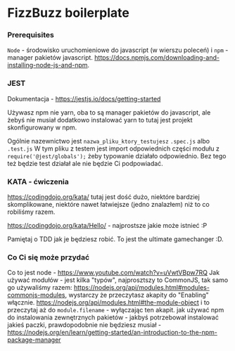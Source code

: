 # FizzBuzz boilerplate

### Prerequisites
`Node` - środowisko uruchomieniowe do javascript (w wierszu poleceń) i `npm` - manager pakietów javascript.
https://docs.npmjs.com/downloading-and-installing-node-js-and-npm.

### JEST
Dokumentacja - https://jestjs.io/docs/getting-started

Używasz npm nie yarn, oba to są manager pakietów do javascript, ale żebyś nie musiał dodatkowo instalować yarn to
tutaj jest projekt skonfigurowany w npm.

Ogólnie nazewnictwo jest `nazwa_pliku_ktory_testujesz` `.spec.js` albo `.test.js`
W tym pliku z testem jest import odpowiednich części modułu z `require('@jest/globals');` żeby typowanie działało odpowiednio.
Bez tego też będzie test działał ale nie będzie Ci podpowiadać.

### KATA - ćwiczenia
https://codingdojo.org/kata/ tutaj jest dość dużo, niektóre bardziej skomplikowane, niektóre nawet łatwiejsze (jedno znalazłem) niż to co robiliśmy razem.

https://codingdojo.org/kata/Hello/ - najprostsze jakie może istnieć :P 

Pamiętaj o TDD jak je będziesz robić. To jest the ultimate gamechanger :D.

### Co Ci się może przydać
Co to jest node - https://www.youtube.com/watch?v=uVwtVBpw7RQ
Jak używać modułów - jest kilka "typów", najprosztszy to CommonJS, tak samo go używaliśmy razem:
https://nodejs.org/api/modules.html#modules-commonjs-modules, wystarczy że przeczytasz akapity do "Enabling" włącznie.
https://nodejs.org/api/modules.html#the-module-object i to przeczytaj aż do `module.filename` - wyłączając ten akapit.
jak używać npm do instalowania zewnętrznych pakietów - jakbyś potrzebował instalować jakieś paczki, prawdopodobnie nie będziesz musiał - https://nodejs.org/en/learn/getting-started/an-introduction-to-the-npm-package-manager
